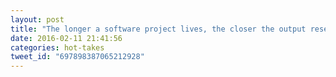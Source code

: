 ```yaml
---
layout: post
title: "The longer a software project lives, the closer the output resembles #puppymonkeybaby."
date: 2016-02-11 21:41:56
categories: hot-takes
tweet_id: "697898387065212928"
---
```



<!-- Original tweet: https://twitter.com/i/status/697898387065212928 -->